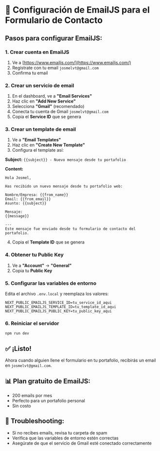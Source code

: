 # 📧 Configuración de EmailJS para el Formulario de Contacto

## Pasos para configurar EmailJS:

### 1. Crear cuenta en EmailJS
1. Ve a [https://www.emailjs.com/](https://www.emailjs.com/)
2. Regístrate con tu email `josmelvt@gmail.com`
3. Confirma tu email

### 2. Crear un servicio de email
1. En el dashboard, ve a **"Email Services"**
2. Haz clic en **"Add New Service"**
3. Selecciona **"Gmail"** (recomendado)
4. Conecta tu cuenta de Gmail `josmelvt@gmail.com`
5. Copia el **Service ID** que se genera

### 3. Crear un template de email
1. Ve a **"Email Templates"**
2. Haz clic en **"Create New Template"**
3. Configura el template así:

**Subject:** `{{subject}} - Nuevo mensaje desde tu portafolio`

**Content:**
```
Hola Josmel,

Has recibido un nuevo mensaje desde tu portafolio web:

Nombre/Empresa: {{from_name}}
Email: {{from_email}}
Asunto: {{subject}}

Mensaje:
{{message}}

---
Este mensaje fue enviado desde tu formulario de contacto del portafolio.
```

4. Copia el **Template ID** que se genera

### 4. Obtener tu Public Key
1. Ve a **"Account"** → **"General"**
2. Copia tu **Public Key**

### 5. Configurar las variables de entorno
Edita el archivo `.env.local` y reemplaza los valores:

```env
NEXT_PUBLIC_EMAILJS_SERVICE_ID=tu_service_id_aqui
NEXT_PUBLIC_EMAILJS_TEMPLATE_ID=tu_template_id_aqui
NEXT_PUBLIC_EMAILJS_PUBLIC_KEY=tu_public_key_aqui
```

### 6. Reiniciar el servidor
```bash
npm run dev
```

## ✅ ¡Listo!
Ahora cuando alguien llene el formulario en tu portafolio, recibirás un email en `josmelvt@gmail.com`.

## 📊 Plan gratuito de EmailJS:
- 200 emails por mes
- Perfecto para un portafolio personal
- Sin costo

## 🔧 Troubleshooting:
- Si no recibes emails, revisa tu carpeta de spam
- Verifica que las variables de entorno estén correctas
- Asegúrate de que el servicio de Gmail esté conectado correctamente
